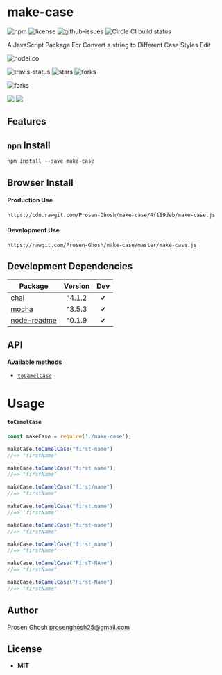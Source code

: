 # make-case

![npm](https://img.shields.io/npm/v/make-case.svg) ![license](https://img.shields.io/npm/l/make-case.svg) ![github-issues](https://img.shields.io/github/issues/Prosen-Ghosh/make-case.svg)  ![Circle CI build status](https://circleci.com/gh/Prosen-Ghosh/make-case.svg?style=svg)

A JavaScript Package For Convert a string to Different Case Styles Edit

![nodei.co](https://nodei.co/npm/make-case.png?downloads=true&downloadRank=true&stars=true)

![travis-status](https://img.shields.io/travis/Prosen-Ghosh/make-case.svg)
![stars](https://img.shields.io/github/stars/Prosen-Ghosh/make-case.svg)
![forks](https://img.shields.io/github/forks/Prosen-Ghosh/make-case.svg)

![forks](https://img.shields.io/github/forks/Prosen-Ghosh/make-case.svg)

![](https://david-dm.org/Prosen-Ghosh/make-case/status.svg)
![](https://david-dm.org/Prosen-Ghosh/make-case/dev-status.svg)

## Features


## `npm` Install

`npm install --save make-case`

## Browser Install

#### Production Use
`https://cdn.rawgit.com/Prosen-Ghosh/make-case/4f189deb/make-case.js`

#### Development Use

`https://rawgit.com/Prosen-Ghosh/make-case/master/make-case.js`

## Development Dependencies

Package | Version | Dev
--- |:---:|:---:
[chai](https://www.npmjs.com/package/chai) | ^4.1.2 | ✔
[mocha](https://www.npmjs.com/package/mocha) | ^3.5.3 | ✔
[node-readme](https://www.npmjs.com/package/node-readme) | ^0.1.9 | ✔

## API

**Available methods**
- [`toCamelCase`](https://www.npmjs.com/package/make-case#toCamelCase)


# Usage

#### `toCamelCase`

```javascript
const makeCase = require('./make-case');

makeCase.toCamelCase("first-name")
//=> "firstName"

makeCase.toCamelCase("first name");
//=> "firstName"

makeCase.toCamelCase("first/name")
//=> "firstName"

makeCase.toCamelCase("first.name")
//=> "firstName"

makeCase.toCamelCase("first~name")
//=> "firstName"

makeCase.toCamelCase("first_name")
//=> "firstName"

makeCase.toCamelCase("FirsT-NAme")
//=> "firstName"

makeCase.toCamelCase("First-Name")
//=> "firstName"
```

## Author

Prosen Ghosh <prosenghosh25@gmail.com>

## License

 - **MIT**
